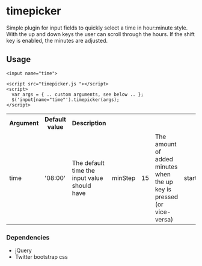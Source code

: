 # timepicker

Simple plugin for input fields to quickly select a time in hour:minute style. With the up and down keys the user can scroll through the hours. If the shift key is enabled, the minutes are adjusted.

## Usage


    <input name="time">

    <script src="timepicker.js "></script>
    <script>
      var args = { .. custom arguments, see below .. };
      $('input[name="time"').timepicker(args);
    </script>




<table class='table'>

<tr>
  <th>Argument <th>Default value <th>Description

<tr>
  <td>time <td>'08:00' <td>The default time the input value should have
  <td>minStep <td>15 <td>The amount of added minutes when the up key is pressed (or vice-versa)
  <td>start   <td>0 <td>The start of the days hour range (ie 00:00 - 23:00)
  <td>end     <td>23 <td>The end of the hour range
</table>


### Dependencies

* jQuery
* Twitter bootstrap css
